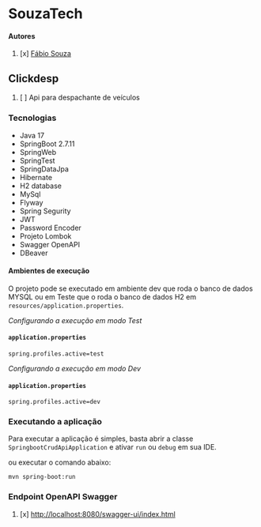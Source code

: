 # SouzaTech

#### Autores
1. [x] [Fábio Souza](https://github.com/fhssouza)

## Clickdesp

1. [ ] Api para despachante de veículos

### Tecnologias

* Java 17
* SpringBoot 2.7.11
* SpringWeb
* SpringTest
* SpringDataJpa
* Hibernate
* H2 database
* MySql
* Flyway
* Spring Segurity
* JWT
* Password Encoder
* Projeto Lombok
* Swagger OpenAPI
* DBeaver

#### Ambientes de execução

O projeto pode se executado em ambiente dev que roda o banco de dados MYSQL ou em Teste que o roda o banco de dados H2 em  `resources/application.properties`.

*Configurando a execução em modo Test*


#### **`application.properties`**
```shell
spring.profiles.active=test
```

*Configurando a execução em modo Dev*


#### **`application.properties`**
```shell
spring.profiles.active=dev
```

### Executando a aplicação

Para executar a aplicação é simples, basta abrir a classe `SpringbootCrudApiApplication` e ativar  `run` ou `debug` em sua IDE.

ou executar o comando abaixo:

```shell
mvn spring-boot:run
```

### Endpoint OpenAPI Swagger

1. [x] [http://localhost:8080/swagger-ui/index.html](http://localhost:8080/swagger-ui/index.html)



